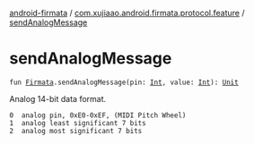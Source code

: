 [android-firmata](../index.md) / [com.xujiaao.android.firmata.protocol.feature](index.md) / [sendAnalogMessage](./send-analog-message.md)

# sendAnalogMessage

`fun `[`Firmata`](../com.xujiaao.android.firmata.protocol/-firmata/index.md)`.sendAnalogMessage(pin: `[`Int`](https://kotlinlang.org/api/latest/jvm/stdlib/kotlin/-int/index.html)`, value: `[`Int`](https://kotlinlang.org/api/latest/jvm/stdlib/kotlin/-int/index.html)`): `[`Unit`](https://kotlinlang.org/api/latest/jvm/stdlib/kotlin/-unit/index.html)

Analog 14-bit data format.

```
0  analog pin, 0xE0-0xEF, (MIDI Pitch Wheel)
1  analog least significant 7 bits
2  analog most significant 7 bits
```

